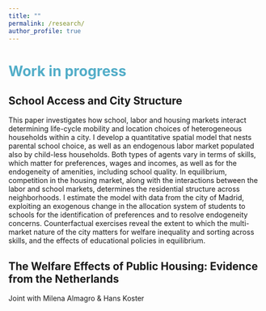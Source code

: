 ```yaml
---
title: ""
permalink: /research/
author_profile: true
---
```


# <span style="color:#52adc8"> Work in progress </span>

## School Access and City Structure
This paper investigates how school, labor and housing markets interact determining life-cycle mobility and location choices of heterogeneous households within a city. I develop a quantitative spatial model that nests parental school choice, as well as an endogenous labor market populated also by child-less households. Both types of agents vary in terms of skills, which matter for preferences, wages and incomes, as well as for the endogeneity of amenities, including school quality. In equilibrium, competition in the housing market, along with the interactions between the labor and school markets, determines the residential structure across neighborhoods. I estimate the model with data from the city of Madrid, exploiting an exogenous change in the allocation system of students to schools for the identification of preferences and to resolve endogeneity concerns. Counterfactual exercises reveal the extent to which the multi-market nature of the city matters for welfare inequality and sorting across skills, and the effects of educational policies in equilibrium.

## The Welfare Effects of Public Housing: Evidence from the Netherlands
Joint with Milena Almagro & Hans Koster
